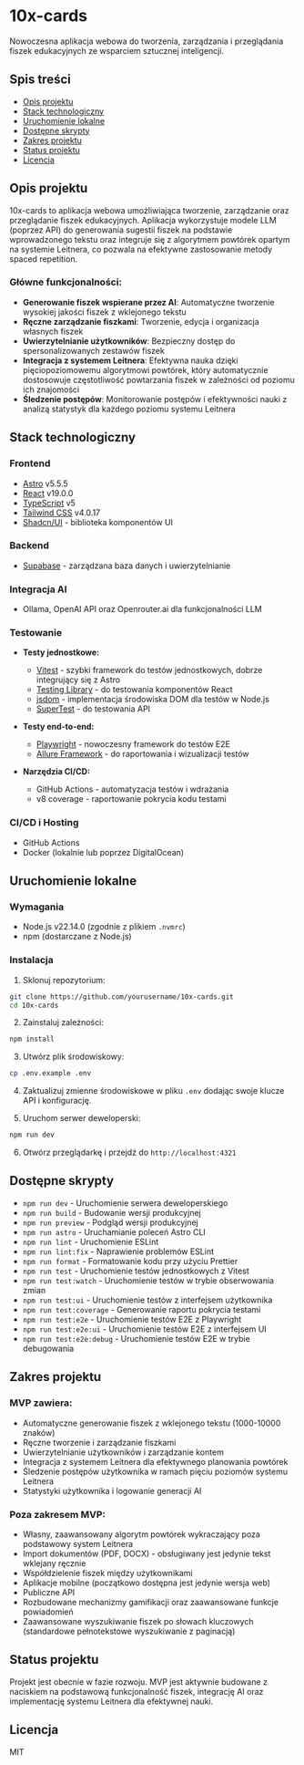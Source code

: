 # 10x-cards

Nowoczesna aplikacja webowa do tworzenia, zarządzania i przeglądania fiszek edukacyjnych ze wsparciem sztucznej inteligencji.

## Spis treści
- [Opis projektu](#opis-projektu)
- [Stack technologiczny](#stack-technologiczny)
- [Uruchomienie lokalne](#uruchomienie-lokalne)
- [Dostępne skrypty](#dostępne-skrypty)
- [Zakres projektu](#zakres-projektu)
- [Status projektu](#status-projektu)
- [Licencja](#licencja)

## Opis projektu

10x-cards to aplikacja webowa umożliwiająca tworzenie, zarządzanie oraz przeglądanie fiszek edukacyjnych. Aplikacja wykorzystuje modele LLM (poprzez API) do generowania sugestii fiszek na podstawie wprowadzonego tekstu oraz integruje się z algorytmem powtórek opartym na systemie Leitnera, co pozwala na efektywne zastosowanie metody spaced repetition.

### Główne funkcjonalności:
- **Generowanie fiszek wspierane przez AI**: Automatyczne tworzenie wysokiej jakości fiszek z wklejonego tekstu
- **Ręczne zarządzanie fiszkami**: Tworzenie, edycja i organizacja własnych fiszek
- **Uwierzytelnianie użytkowników**: Bezpieczny dostęp do spersonalizowanych zestawów fiszek
- **Integracja z systemem Leitnera**: Efektywna nauka dzięki pięciopoziomowemu algorytmowi powtórek, który automatycznie dostosowuje częstotliwość powtarzania fiszek w zależności od poziomu ich znajomości
- **Śledzenie postępów**: Monitorowanie postępów i efektywności nauki z analizą statystyk dla każdego poziomu systemu Leitnera

## Stack technologiczny

### Frontend
- [Astro](https://astro.build/) v5.5.5
- [React](https://react.dev/) v19.0.0
- [TypeScript](https://www.typescriptlang.org/) v5
- [Tailwind CSS](https://tailwindcss.com/) v4.0.17
- [Shadcn/UI](https://ui.shadcn.com/) - biblioteka komponentów UI

### Backend
- [Supabase](https://supabase.com/) - zarządzana baza danych i uwierzytelnianie

### Integracja AI
- Ollama, OpenAI API oraz Openrouter.ai dla funkcjonalności LLM

### Testowanie
- **Testy jednostkowe:**
  - [Vitest](https://vitest.dev/) - szybki framework do testów jednostkowych, dobrze integrujący się z Astro
  - [Testing Library](https://testing-library.com/) - do testowania komponentów React
  - [jsdom](https://github.com/jsdom/jsdom) - implementacja środowiska DOM dla testów w Node.js
  - [SuperTest](https://github.com/visionmedia/supertest) - do testowania API

- **Testy end-to-end:**
  - [Playwright](https://playwright.dev/) - nowoczesny framework do testów E2E
  - [Allure Framework](https://allurereport.org/) - do raportowania i wizualizacji testów

- **Narzędzia CI/CD:**
  - GitHub Actions - automatyzacja testów i wdrażania
  - v8 coverage - raportowanie pokrycia kodu testami

### CI/CD i Hosting
- GitHub Actions
- Docker (lokalnie lub poprzez DigitalOcean)

## Uruchomienie lokalne

### Wymagania
- Node.js v22.14.0 (zgodnie z plikiem `.nvmrc`)
- npm (dostarczane z Node.js)

### Instalacja

1. Sklonuj repozytorium:
```bash
git clone https://github.com/yourusername/10x-cards.git
cd 10x-cards
```

2. Zainstaluj zależności:
```bash
npm install
```

3. Utwórz plik środowiskowy:
```bash
cp .env.example .env
```

4. Zaktualizuj zmienne środowiskowe w pliku `.env` dodając swoje klucze API i konfigurację.

5. Uruchom serwer deweloperski:
```bash
npm run dev
```

6. Otwórz przeglądarkę i przejdź do `http://localhost:4321`

## Dostępne skrypty

- `npm run dev` - Uruchomienie serwera deweloperskiego
- `npm run build` - Budowanie wersji produkcyjnej
- `npm run preview` - Podgląd wersji produkcyjnej
- `npm run astro` - Uruchamianie poleceń Astro CLI
- `npm run lint` - Uruchomienie ESLint
- `npm run lint:fix` - Naprawienie problemów ESLint
- `npm run format` - Formatowanie kodu przy użyciu Prettier
- `npm run test` - Uruchomienie testów jednostkowych z Vitest
- `npm run test:watch` - Uruchomienie testów w trybie obserwowania zmian
- `npm run test:ui` - Uruchomienie testów z interfejsem użytkownika
- `npm run test:coverage` - Generowanie raportu pokrycia testami
- `npm run test:e2e` - Uruchomienie testów E2E z Playwright
- `npm run test:e2e:ui` - Uruchomienie testów E2E z interfejsem UI
- `npm run test:e2e:debug` - Uruchomienie testów E2E w trybie debugowania

## Zakres projektu

### MVP zawiera:
- Automatyczne generowanie fiszek z wklejonego tekstu (1000-10000 znaków)
- Ręczne tworzenie i zarządzanie fiszkami
- Uwierzytelnianie użytkowników i zarządzanie kontem
- Integracja z systemem Leitnera dla efektywnego planowania powtórek
- Śledzenie postępów użytkownika w ramach pięciu poziomów systemu Leitnera
- Statystyki użytkownika i logowanie generacji AI

### Poza zakresem MVP:
- Własny, zaawansowany algorytm powtórek wykraczający poza podstawowy system Leitnera
- Import dokumentów (PDF, DOCX) - obsługiwany jest jedynie tekst wklejany ręcznie
- Współdzielenie fiszek między użytkownikami
- Aplikacje mobilne (początkowo dostępna jest jedynie wersja web)
- Publiczne API
- Rozbudowane mechanizmy gamifikacji oraz zaawansowane funkcje powiadomień
- Zaawansowane wyszukiwanie fiszek po słowach kluczowych (standardowe pełnotekstowe wyszukiwanie z paginacją)

## Status projektu

Projekt jest obecnie w fazie rozwoju. MVP jest aktywnie budowane z naciskiem na podstawową funkcjonalność fiszek, integrację AI oraz implementację systemu Leitnera dla efektywnej nauki.

## Licencja

MIT 